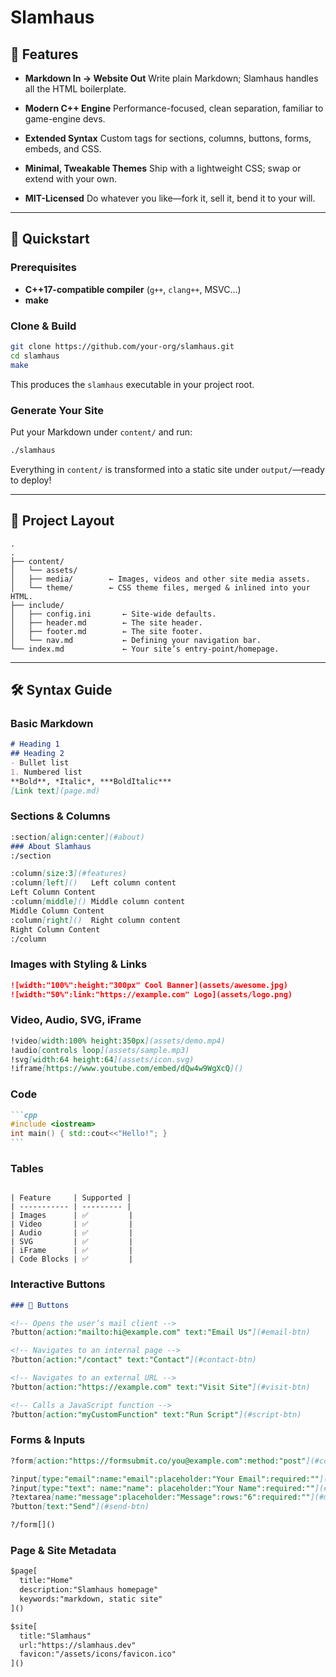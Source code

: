 
# Slamhaus

## 🎨 Features

* **Markdown In → Website Out**
  Write plain Markdown; Slamhaus handles all the HTML boilerplate.

* **Modern C++ Engine**
  Performance-focused, clean separation, familiar to game-engine devs.

* **Extended Syntax**
  Custom tags for sections, columns, buttons, forms, embeds, and CSS.

* **Minimal, Tweakable Themes**
  Ship with a lightweight CSS; swap or extend with your own.

* **MIT-Licensed**
  Do whatever you like—fork it, sell it, bend it to your will.


---

## 🚀 Quickstart

### Prerequisites
- **C++17-compatible compiler** (`g++`, `clang++`, MSVC…)
- **make**

### Clone & Build
```bash
git clone https://github.com/your-org/slamhaus.git
cd slamhaus
make
````

This produces the `slamhaus` executable in your project root.

### Generate Your Site

Put your Markdown under `content/` and run:

```bash
./slamhaus
```

Everything in `content/` is transformed into a static site under `output/`—ready to deploy!

---

## 📂 Project Layout

```text
.
.
├── content/  
│   └── assets/  
│   ├── media/        ← Images, videos and other site media assets.
│   └── theme/        ← CSS theme files, merged & inlined into your HTML.
├── include/  
│   ├── config.ini       ← Site-wide defaults. 
│   ├── header.md        ← The site header. 
│   ├── footer.md        ← The site footer. 
│   └── nav.md           ← Defining your navigation bar.
└── index.md             ← Your site’s entry-point/homepage.

```

---

## 🛠 Syntax Guide

### Basic Markdown

```markdown
# Heading 1
## Heading 2
- Bullet list
1. Numbered list
**Bold**, *Italic*, ***BoldItalic***
[Link text](page.md)
```

### Sections & Columns

```markdown
:section[align:center](#about)
### About Slamhaus
:/section
```

```markdown
:column[size:3](#features)
:column[left]()   Left column content
Left Column Content
:column[middle]() Middle column content
Middle Column Content
:column[right]()  Right column content
Right Column Content
:/column
```

### Images with Styling & Links

```markdown
![width:"100%":height:"300px" Cool Banner](assets/awesome.jpg)
![width:"50%":link:"https://example.com" Logo](assets/logo.png)
```

### Video, Audio, SVG, iFrame

```markdown
!video[width:100% height:350px](assets/demo.mp4)
!audio[controls loop](assets/sample.mp3)
!svg[width:64 height:64](assets/icon.svg)
!iframe[https://www.youtube.com/embed/dQw4w9WgXcQ]()
```

### Code

````markdown
```cpp
#include <iostream>
int main() { std::cout<<"Hello!"; }
```
````

### Tables

```

| Feature     | Supported |
| ----------- | --------- |
| Images      | ✅         |
| Video       | ✅         |
| Audio       | ✅         |
| SVG         | ✅         |
| iFrame      | ✅         |
| Code Blocks | ✅         |

```

### Interactive Buttons
```markdown
### 🔘 Buttons

<!-- Opens the user’s mail client -->
?button[action:"mailto:hi@example.com" text:"Email Us"](#email-btn)

<!-- Navigates to an internal page -->
?button[action:"/contact" text:"Contact"](#contact-btn)

<!-- Navigates to an external URL -->
?button[action:"https://example.com" text:"Visit Site"](#visit-btn)

<!-- Calls a JavaScript function -->
?button[action:"myCustomFunction" text:"Run Script"](#script-btn)

````

### Forms & Inputs

```markdown
?form[action:"https://formsubmit.co/you@example.com":method:"post"](#contact-form)

?input[type:"email":name:"email":placeholder:"Your Email":required:""](#email)
?input[type:"text": name:"name": placeholder:"Your Name":required:""](#name)
?textarea[name:"message":placeholder:"Message":rows:"6":required:""](#message)
?button[text:"Send"](#send-btn)

?/form[]()
```

### Page & Site Metadata

```markdown
$page[
  title:"Home"
  description:"Slamhaus homepage"
  keywords:"markdown, static site"
]()

$site[
  title:"Slamhaus"
  url:"https://slamhaus.dev"
  favicon:"/assets/icons/favicon.ico"
]()
```
